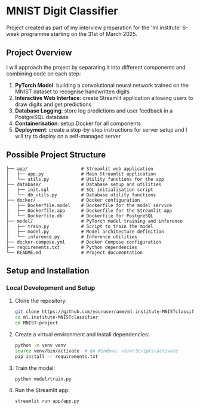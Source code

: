 # MNIST Digit Classifier

Project created as part of my interview preparation for the 'ml.institute' 6-week programme starting on the 31st of March 2025.

## Project Overview

I will approach the project by separating it into different components and combining code on each step:

1. **PyTorch Model**: building a convolutional neural network trained on the MNIST dataset to recognise handwritten digits
2. **Interactive Web Interface**: create Streamlit application allowing users to draw digits and get predictions
3. **Database Logging**: store log predictions and user feedback in a PostgreSQL database
4. **Containerisation**: setup Docker for all components
5. **Deployment**: create a step-by-step instructions for server setup and I will try to deploy on a self-managed server

## Possible Project Structure

```
├── app/                    # Streamlit web application
│   ├── app.py              # Main Streamlit application
│   └── utils.py            # Utility functions for the app
├── database/               # Database setup and utilities
│   ├── init.sql            # SQL initialisation script
│   └── db_utils.py         # Database utility functions
├── docker/                 # Docker configuration
│   ├── Dockerfile.model    # Dockerfile for the model service
│   ├── Dockerfile.app      # Dockerfile for the Streamlit app
│   └── Dockerfile.db       # Dockerfile for PostgreSQL
├── model/                  # PyTorch model training and inference
│   ├── train.py            # Script to train the model
│   ├── model.py            # Model architecture definition
│   └── inference.py        # Inference utilities
├── docker-compose.yml      # Docker Compose configuration
├── requirements.txt        # Python dependencies
└── README.md               # Project documentation
```

## Setup and Installation

### Local Development and Setup

1. Clone the repository:

   ```bash
   git clone https://github.com/yourusername/ml.institute-MNISTclassifier.git
   cd ml.institute-MNISTclassifier
   cd MNIST-project
   ```

2. Create a virtual environment and install dependencies:

   ```bash
   python -m venv venv
   source venv/bin/activate  # On Windows: venv\Scripts\activate
   pip install -r requirements.txt
   ```

3. Train the model:

   ```bash
   python model/train.py
   ```

4. Run the Streamlit app:
   ```bash
   streamlit run app/app.py
   ```


